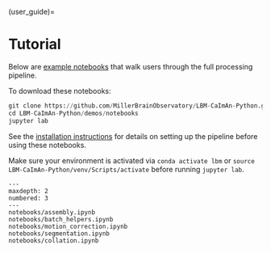 (user_guide)=
# Tutorial

Below are [example notebooks](https://github.com/MillerBrainObservatory/LBM-CaImAn-Python/tree/master/demos/notebooks) that walk users through the full processing pipeline.

To download these notebooks:

```python
git clone https://github.com/MillerBrainObservatory/LBM-CaImAn-Python.git
cd LBM-CaImAn-Python/demos/notebooks
jupyter lab
```

See the [installation instructions](https://github.com/MillerBrainObservatory/LBM-CaImAn-Python#installation) for details on setting up the pipeline before using these notebooks.

Make sure your environment is activated via `conda activate lbm` or `source LBM-CaImAn-Python/venv/Scripts/activate` before running `jupyter lab`.

```{toctree}
---
maxdepth: 2
numbered: 3
---
notebooks/assembly.ipynb
notebooks/batch_helpers.ipynb
notebooks/motion_correction.ipynb
notebooks/segmentation.ipynb
notebooks/collation.ipynb
```
